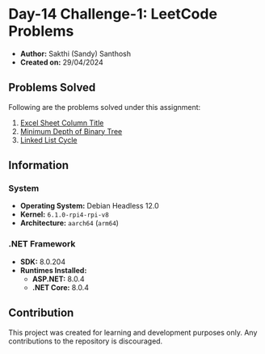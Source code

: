 # Day-14 Challenge-1: LeetCode Problems

- **Author:** Sakthi (Sandy) Santhosh
- **Created on:** 29/04/2024

## Problems Solved

Following are the problems solved under this assignment:

1. [Excel Sheet Column Title](https://leetcode.com/problems/excel-sheet-column-title/)
2. [Minimum Depth of Binary Tree](https://leetcode.com/problems/minimum-depth-of-binary-tree/)
3. [Linked List Cycle](https://leetcode.com/problems/linked-list-cycle/)

## Information

### System

- **Operating System:** Debian Headless 12.0
- **Kernel:** `6.1.0-rpi4-rpi-v8`
- **Architecture:** `aarch64` (`arm64`)

### .NET Framework

- **SDK:** 8.0.204
- **Runtimes Installed:**
    - **ASP.NET:** 8.0.4
    - **.NET Core:** 8.0.4

## Contribution

This project was created for learning and development purposes only. Any contributions to the repository is discouraged.
